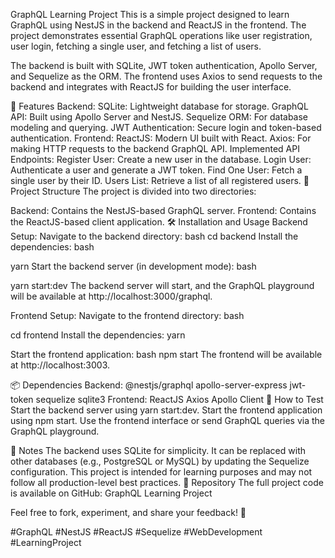 GraphQL Learning Project
This is a simple project designed to learn GraphQL using NestJS in the backend and ReactJS in the frontend. The project demonstrates essential GraphQL operations like user registration, user login, fetching a single user, and fetching a list of users.

The backend is built with SQLite, JWT token authentication, Apollo Server, and Sequelize as the ORM. The frontend uses Axios to send requests to the backend and integrates with ReactJS for building the user interface.

🚀 Features
Backend:
SQLite: Lightweight database for storage.
GraphQL API: Built using Apollo Server and NestJS.
Sequelize ORM: For database modeling and querying.
JWT Authentication: Secure login and token-based authentication.
Frontend:
ReactJS: Modern UI built with React.
Axios: For making HTTP requests to the backend GraphQL API.
Implemented API Endpoints:
Register User: Create a new user in the database.
Login User: Authenticate a user and generate a JWT token.
Find One User: Fetch a single user by their ID.
Users List: Retrieve a list of all registered users.
📂 Project Structure
The project is divided into two directories:

Backend: Contains the NestJS-based GraphQL server.
Frontend: Contains the ReactJS-based client application.
🛠️ Installation and Usage
Backend Setup:
Navigate to the backend directory:
bash
cd backend
Install the dependencies:
bash

yarn
Start the backend server (in development mode):
bash


yarn start:dev
The backend server will start, and the GraphQL playground will be available at http://localhost:3000/graphql.

Frontend Setup:
Navigate to the frontend directory:
bash


cd frontend
Install the dependencies:
yarn

Start the frontend application:
bash
npm start
The frontend will be available at http://localhost:3003.

📦 Dependencies
Backend:
@nestjs/graphql
apollo-server-express
jwt-token
sequelize
sqlite3
Frontend:
ReactJS
Axios
Apollo Client
🧪 How to Test
Start the backend server using yarn start:dev.
Start the frontend application using npm start.
Use the frontend interface or send GraphQL queries via the GraphQL playground.

📝 Notes
The backend uses SQLite for simplicity. It can be replaced with other databases (e.g., PostgreSQL or MySQL) by updating the Sequelize configuration.
This project is intended for learning purposes and may not follow all production-level best practices.
📂 Repository
The full project code is available on GitHub: GraphQL Learning Project

Feel free to fork, experiment, and share your feedback! 🚀

#GraphQL #NestJS #ReactJS #Sequelize #WebDevelopment #LearningProject
